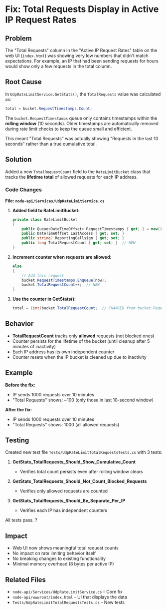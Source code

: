 # Fix: Total Requests Display in Active IP Request Rates

## Problem

The "Total Requests" column in the "Active IP Request Rates" table on the web UI (`index.html`) was showing very low numbers that didn't match expectations. For example, an IP that had been sending requests for hours would show only a few requests in the total column.

## Root Cause

In `UdpRateLimitService.GetStats()`, the `TotalRequests` value was calculated as:

```csharp
total = bucket.RequestTimestamps.Count;
```

The `bucket.RequestTimestamps` queue only contains timestamps within the **rolling window** (10 seconds). Older timestamps are automatically removed during rate limit checks to keep the queue small and efficient.

This meant "Total Requests" was actually showing "Requests in the last 10 seconds" rather than a true cumulative total.

## Solution

Added a new `TotalRequestCount` field to the `RateLimitBucket` class that tracks the **lifetime total** of allowed requests for each IP address.

### Code Changes

**File: `node-api/Services/UdpRateLimitService.cs`**

1. **Added field to RateLimitBucket:**
   ```csharp
   private class RateLimitBucket
   {
       public Queue<DateTimeOffset> RequestTimestamps { get; } = new();
       public DateTimeOffset LastAccess { get; set; }
       public string? ReportingCallsign { get; set; }
       public long TotalRequestCount { get; set; }  // NEW
   }
   ```

2. **Increment counter when requests are allowed:**
   ```csharp
   else
   {
       // Add this request
       bucket.RequestTimestamps.Enqueue(now);
       bucket.TotalRequestCount++;  // NEW
   }
   ```

3. **Use the counter in GetStats():**
   ```csharp
   total = (int)bucket.TotalRequestCount;  // CHANGED from bucket.RequestTimestamps.Count
   ```

## Behavior

- **TotalRequestCount** tracks only **allowed** requests (not blocked ones)
- Counter persists for the lifetime of the bucket (until cleanup after 5 minutes of inactivity)
- Each IP address has its own independent counter
- Counter resets when the IP bucket is cleaned up due to inactivity

## Example

**Before the fix:**
- IP sends 1000 requests over 10 minutes
- "Total Requests" shows: ~100 (only those in last 10-second window)

**After the fix:**
- IP sends 1000 requests over 10 minutes
- "Total Requests" shows: 1000 (all allowed requests)

## Testing

Created new test file `Tests/UdpRateLimitTotalRequestsTests.cs` with 3 tests:

1. **GetStats_TotalRequests_Should_Show_Cumulative_Count**
   - Verifies total count persists even after rolling window clears
   
2. **GetStats_TotalRequests_Should_Not_Count_Blocked_Requests**
   - Verifies only allowed requests are counted
   
3. **GetStats_TotalRequests_Should_Be_Separate_Per_IP**
   - Verifies each IP has independent counters

All tests pass. ?

## Impact

- Web UI now shows meaningful total request counts
- No impact on rate limiting behavior itself
- No breaking changes to existing functionality
- Minimal memory overhead (8 bytes per active IP)

## Related Files

- `node-api/Services/UdpRateLimitService.cs` - Core fix
- `node-api/wwwroot/index.html` - UI that displays the data
- `Tests/UdpRateLimitTotalRequestsTests.cs` - New tests
